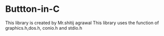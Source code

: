 # Buttton-in-C
This library is created by Mr.shitij agrawal
This library uses the function of graphics.h,dos.h, conio.h and stdio.h
